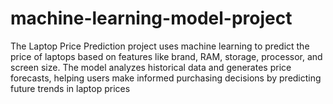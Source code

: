 # machine-learning-model-project
The Laptop Price Prediction project uses machine learning to predict the price of laptops based on features like brand, RAM, storage, processor, and screen size. The model analyzes historical data and generates price forecasts, helping users make informed purchasing decisions by predicting future trends in laptop prices
